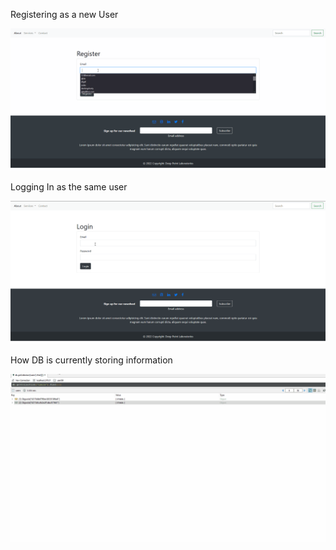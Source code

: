 Registering as a new User

![](Register.gif)

Logging In as the same user

![](Login.gif)


How DB is currently storing information

![](DB.gif)
